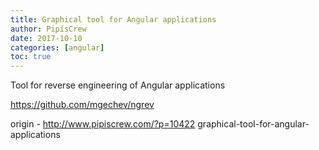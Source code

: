 ```yaml
---
title: Graphical tool for Angular applications
author: PipisCrew
date: 2017-10-10
categories: [angular]
toc: true
---
```


Tool for reverse engineering of Angular applications

https://github.com/mgechev/ngrev

origin - http://www.pipiscrew.com/?p=10422 graphical-tool-for-angular-applications